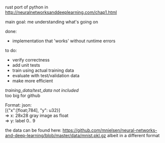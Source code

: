 rust port of python in http://neuralnetworksanddeeplearning.com/chap1.html

main goal: me understanding what's going on

done:
* implementation that 'works' without runtime errors

to do:
* verify correctness
* add unit tests
* train using actual training data
* evaluate with test/validation data
* make more efficient

*training_data/test_data not included*<br/> too big for github

Format: json: <br/>
[{"x":[float;784], "y": u32}]<br/>
=> x: 28x28 gray image as float<br/>
=> y: label 0.. 9

the data can be found here:
https://github.com/mnielsen/neural-networks-and-deep-learning/blob/master/data/mnist.pkl.gz
albeit in a different format